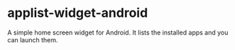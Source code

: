 # applist-widget-android

A simple home screen widget for Android.
It lists the installed apps and you can launch them.

